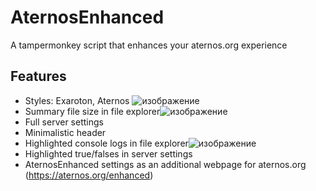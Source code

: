 # AternosEnhanced
A tampermonkey script that enhances your aternos.org experience
## Features
- Styles: Exaroton, Aternos ![изображение](https://github.com/aceinetx/AternosEnhanced/assets/158546973/5d690c72-60d5-4f89-a84d-f74ab312a379)
- Summary file size in file explorer![изображение](https://github.com/aceinetx/AternosEnhanced/assets/158546973/f3c4f6de-4ec3-4bd4-9711-d8eab4f51593)
- Full server settings
- Minimalistic header
- Highlighted console logs in file explorer![изображение](https://github.com/aceinetx/AternosEnhanced/assets/158546973/a09f4235-4144-4f94-97a2-6a3062a72ece)
- Highlighted true/falses in server settings
- AternosEnhanced settings as an additional webpage for aternos.org (https://aternos.org/enhanced)
